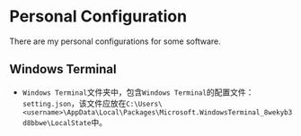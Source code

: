 # Personal Configuration
There are my personal configurations for some software.



## Windows Terminal

- `Windows Terminal`文件夹中，包含`Windows Terminal`的配置文件：`setting.json`，该文件应放在`C:\Users\<username>\AppData\Local\Packages\Microsoft.WindowsTerminal_8wekyb3d8bbwe\LocalState`中。

